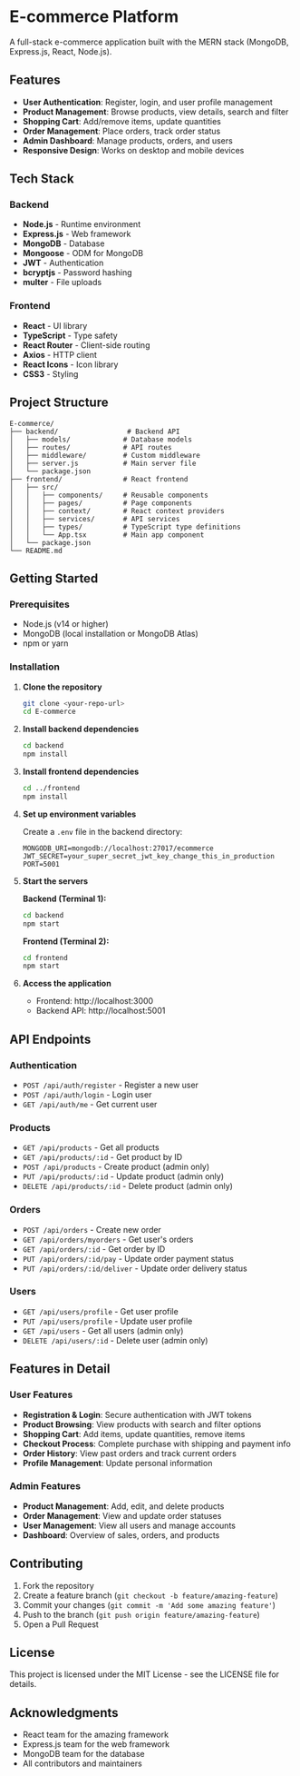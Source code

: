 # E-commerce Platform

A full-stack e-commerce application built with the MERN stack (MongoDB, Express.js, React, Node.js).

## Features

- **User Authentication**: Register, login, and user profile management
- **Product Management**: Browse products, view details, search and filter
- **Shopping Cart**: Add/remove items, update quantities
- **Order Management**: Place orders, track order status
- **Admin Dashboard**: Manage products, orders, and users
- **Responsive Design**: Works on desktop and mobile devices

## Tech Stack

### Backend
- **Node.js** - Runtime environment
- **Express.js** - Web framework
- **MongoDB** - Database
- **Mongoose** - ODM for MongoDB
- **JWT** - Authentication
- **bcryptjs** - Password hashing
- **multer** - File uploads

### Frontend
- **React** - UI library
- **TypeScript** - Type safety
- **React Router** - Client-side routing
- **Axios** - HTTP client
- **React Icons** - Icon library
- **CSS3** - Styling

## Project Structure

```
E-commerce/
├── backend/                 # Backend API
│   ├── models/             # Database models
│   ├── routes/             # API routes
│   ├── middleware/         # Custom middleware
│   ├── server.js           # Main server file
│   └── package.json
├── frontend/               # React frontend
│   ├── src/
│   │   ├── components/     # Reusable components
│   │   ├── pages/          # Page components
│   │   ├── context/        # React context providers
│   │   ├── services/       # API services
│   │   ├── types/          # TypeScript type definitions
│   │   └── App.tsx         # Main app component
│   └── package.json
└── README.md
```

## Getting Started

### Prerequisites

- Node.js (v14 or higher)
- MongoDB (local installation or MongoDB Atlas)
- npm or yarn

### Installation

1. **Clone the repository**
   ```bash
   git clone <your-repo-url>
   cd E-commerce
   ```

2. **Install backend dependencies**
   ```bash
   cd backend
   npm install
   ```

3. **Install frontend dependencies**
   ```bash
   cd ../frontend
   npm install
   ```

4. **Set up environment variables**

   Create a `.env` file in the backend directory:
   ```env
   MONGODB_URI=mongodb://localhost:27017/ecommerce
   JWT_SECRET=your_super_secret_jwt_key_change_this_in_production
   PORT=5001
   ```

5. **Start the servers**

   **Backend (Terminal 1):**
   ```bash
   cd backend
   npm start
   ```

   **Frontend (Terminal 2):**
   ```bash
   cd frontend
   npm start
   ```

6. **Access the application**
   - Frontend: http://localhost:3000
   - Backend API: http://localhost:5001

## API Endpoints

### Authentication
- `POST /api/auth/register` - Register a new user
- `POST /api/auth/login` - Login user
- `GET /api/auth/me` - Get current user

### Products
- `GET /api/products` - Get all products
- `GET /api/products/:id` - Get product by ID
- `POST /api/products` - Create product (admin only)
- `PUT /api/products/:id` - Update product (admin only)
- `DELETE /api/products/:id` - Delete product (admin only)

### Orders
- `POST /api/orders` - Create new order
- `GET /api/orders/myorders` - Get user's orders
- `GET /api/orders/:id` - Get order by ID
- `PUT /api/orders/:id/pay` - Update order payment status
- `PUT /api/orders/:id/deliver` - Update order delivery status

### Users
- `GET /api/users/profile` - Get user profile
- `PUT /api/users/profile` - Update user profile
- `GET /api/users` - Get all users (admin only)
- `DELETE /api/users/:id` - Delete user (admin only)

## Features in Detail

### User Features
- **Registration & Login**: Secure authentication with JWT tokens
- **Product Browsing**: View products with search and filter options
- **Shopping Cart**: Add items, update quantities, remove items
- **Checkout Process**: Complete purchase with shipping and payment info
- **Order History**: View past orders and track current orders
- **Profile Management**: Update personal information

### Admin Features
- **Product Management**: Add, edit, and delete products
- **Order Management**: View and update order statuses
- **User Management**: View all users and manage accounts
- **Dashboard**: Overview of sales, orders, and products

## Contributing

1. Fork the repository
2. Create a feature branch (`git checkout -b feature/amazing-feature`)
3. Commit your changes (`git commit -m 'Add some amazing feature'`)
4. Push to the branch (`git push origin feature/amazing-feature`)
5. Open a Pull Request

## License

This project is licensed under the MIT License - see the LICENSE file for details.

## Acknowledgments

- React team for the amazing framework
- Express.js team for the web framework
- MongoDB team for the database
- All contributors and maintainers 